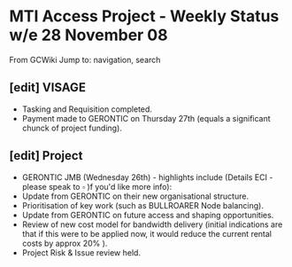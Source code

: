 # MTI Access Project - Weekly Status w/e 28 November 08 

From GCWiki
Jump to: navigation, search

## [edit] VISAGE

- Tasking and Requisition completed.
- Payment made to GERONTIC on Thursday 27th (equals a significant chunck of project funding).


## [edit] Project

- GERONTIC JMB (Wednesday 26th) - highlights include (Details ECI - please speak to $\square$ )f you'd like more info):
- Update from GERONTIC on their new organisational structure.
- Prioritisation of key work (such as BULLROARER Node balancing).
- Update from GERONTIC on future access and shaping opportunities.
- Review of new cost model for bandwidth delivery (initial indications are that if this were to be applied now, it would reduce the current rental costs by approx $20 \%$ ).
- Project Risk \& Issue review held.
